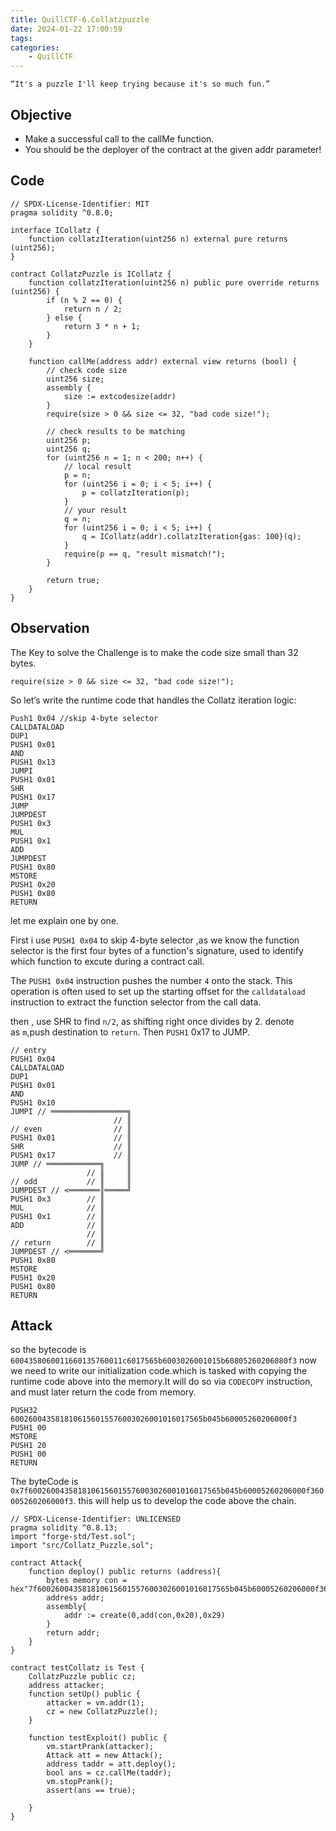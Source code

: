 ```yaml
---
title: QuillCTF-6.Collatzpuzzle
date: 2024-01-22 17:00:59
tags:
categories: 
    - QuillCTF
---
```


```
“It's a puzzle I'll keep trying because it's so much fun.”
```

## Objective

- Make a successful call to the callMe function.
- You should be the deployer of the contract at the given addr parameter!

## Code

```solidity
// SPDX-License-Identifier: MIT
pragma solidity ^0.8.0;

interface ICollatz {
    function collatzIteration(uint256 n) external pure returns (uint256);
}

contract CollatzPuzzle is ICollatz {
    function collatzIteration(uint256 n) public pure override returns (uint256) {
        if (n % 2 == 0) {
            return n / 2;
        } else {
            return 3 * n + 1;
        }
    }

    function callMe(address addr) external view returns (bool) {
        // check code size
        uint256 size;
        assembly {
            size := extcodesize(addr)
        }
        require(size > 0 && size <= 32, "bad code size!");

        // check results to be matching
        uint256 p;
        uint256 q;
        for (uint256 n = 1; n < 200; n++) {
            // local result
            p = n;
            for (uint256 i = 0; i < 5; i++) {
                p = collatzIteration(p);
            }
            // your result
            q = n;
            for (uint256 i = 0; i < 5; i++) {
                q = ICollatz(addr).collatzIteration{gas: 100}(q);
            }
            require(p == q, "result mismatch!");
        }

        return true;
    }
}
```

## Observation

The Key to solve the Challenge is to make the code size small than 32 bytes.

```solidity
require(size > 0 && size <= 32, "bad code size!");
```

So let‘s write the runtime code that handles the Collatz iteration logic:

```
Push1 0x04 //skip 4-byte selector
CALLDATALOAD
DUP1
PUSH1 0x01
AND
PUSH1 0x13
JUMPI
PUSH1 0x01
SHR
PUSH1 0x17
JUMP
JUMPDEST
PUSH1 0x3
MUL
PUSH1 0x1
ADD
JUMPDEST
PUSH1 0x80
MSTORE
PUSH1 0x20
PUSH1 0x80
RETURN
```

let me explain one by one.

First i use `PUSH1 0x04`  to skip 4-byte selector ,as we know the function selector is the first four bytes of a function's signature, used to identify which function to excute during a contract call.

The `PUSH1 0x04` instruction pushes the number `4` onto the stack. This operation is often used to set up the starting offset for the `calldataload` instruction to extract the function selector from the call data.

then , use SHR to find `n/2`, as shifting right once divides by 2. denote as `m`,push destination to `return`. Then `PUSH1` 0x17 to JUMP.

```
// entry
PUSH1 0x04
CALLDATALOAD
DUP1
PUSH1 0x01
AND
PUSH1 0x10
JUMPI // ═════════════════╗
                       // ║
// even                // ║
PUSH1 0x01             // ║
SHR                    // ║
PUSH1 0x17             // ║
JUMP // ════════════╗     ║
                 // ║     ║
// odd           // ║     ║
JUMPDEST // <═══════║═════╝
PUSH1 0x3        // ║
MUL              // ║
PUSH1 0x1        // ║
ADD              // ║
                 // ║
// return        // ║
JUMPDEST // <═══════╝
PUSH1 0x80
MSTORE
PUSH1 0x20
PUSH1 0x80
RETURN
```
## Attack

so the bytecode is `6004358060011660135760011c6017565b6003026001015b60805260206080f3`
now we need to write our initialization code.which is tasked with copying the runtime code above into the memory.It will do so via `CODECOPY` instruction, and must later return the code from memory.

```
PUSH32 6002600435818106156015576003026001016017565b045b60005260206000f3  
PUSH1 00  
MSTORE  
PUSH1 20  
PUSH1 00  
RETURN
```

The byteCode is `0x7f6002600435818106156015576003026001016017565b045b60005260206000f360005260206000f3`. this will help us to develop the code above the chain.

```solidity
// SPDX-License-Identifier: UNLICENSED
pragma solidity ^0.8.13;
import "forge-std/Test.sol";
import "src/Collatz_Puzzle.sol";

contract Attack{
    function deploy() public returns (address){
        bytes memory con = hex"7f6002600435818106156015576003026001016017565b045b60005260206000f360005260206000f3";
        address addr;
        assembly{
            addr := create(0,add(con,0x20),0x29)
        }
        return addr;
    }
}

contract testCollatz is Test {    
    CollatzPuzzle public cz;
    address attacker;
    function setUp() public {
        attacker = vm.addr(1);
        cz = new CollatzPuzzle();
    }

    function testExploit() public {
        vm.startPrank(attacker);
        Attack att = new Attack();
        address taddr = att.deploy();
        bool ans = cz.callMe(taddr);
        vm.stopPrank();
        assert(ans == true);

    }
}
```